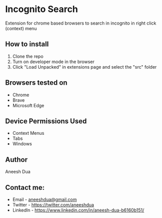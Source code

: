 # Incognito Search
Extension for chrome based browsers to search in incognito in right click (context) menu

## How to install
1. Clone the repo
2. Turn on developer mode in the browser
3. Click "Load Unpacked" in extensions page and select the "src" folder

## Browsers tested on

* Chrome
* Brave
* Microsoft Edge
  
## Device Permissions Used
* Context Menus
* Tabs
* Windows

## Author
Aneesh Dua

## Contact me:
* Email - aneeshdua@gmail.com
* Twitter - https://twitter.com/aneeshdua
* LinkedIn - https://www.linkedin.com/in/aneesh-dua-b6160b151/



